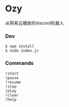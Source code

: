 # Ozy

从网易云播放的discord机器人

### Dev
```
$ npm install
$ node index.js
```

### Commands
```
!start
!pause
!resume
!stop
!play
!clear
!help
```